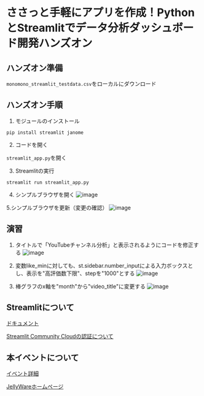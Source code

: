 # ささっと手軽にアプリを作成！PythonとStreamlitでデータ分析ダッシュボード開発ハンズオン

## ハンズオン準備
`monomono_streamlit_testdata.csv`をローカルにダウンロード

## ハンズオン手順

1. モジュールのインストール
```
pip install streamlit janome
```

2. コードを開く

`streamlit_app.py`を開く

3. Streamlitの実行
```
streamlit run streamlit_app.py
```
4. シンプルブラウザを開く
![image](https://github.com/user-attachments/assets/32e2be48-741f-41b4-b90e-2f294f0ebef7)

5.シンプルブラウザを更新（変更の確認）
![image](https://github.com/user-attachments/assets/ac149a6e-3fa3-474b-a28a-142a37fcc5d5)

## 演習
1. タイトルで「YouTubeチャンネル分析」と表示されるようにコードを修正する
![image](https://github.com/user-attachments/assets/75c69404-5878-4b64-b071-79af065d5ad1)

2. 変数like_minに対しても、st.sidebar.number_inputによる入力ボックスとし、表示を"高評価数下限"、stepを"1000"とする
![image](https://github.com/user-attachments/assets/33d5fbb5-b2a0-4eb3-8cc7-55fc16aa9523)

3. 棒グラフのx軸を"month"から"video_title"に変更する
![image](https://github.com/user-attachments/assets/481a1419-268a-4709-ad9e-a5454e73525b)

## Streamlitについて

[ドキュメント](https://docs.streamlit.io/develop/api-reference)

[Streamlit Community Cloudの認証について](https://docs.streamlit.io/deploy/streamlit-community-cloud/status#why-does-streamlit-require-additional-oauth-scope)

## 本イベントについて

[イベント詳細](https://jellyware.connpass.com/event/327150/)

[JellyWareホームページ](https://jellyware.jp/)
